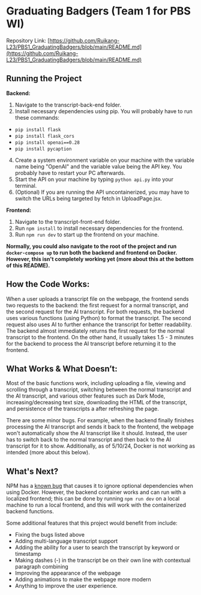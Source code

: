 # Graduating Badgers (Team 1 for PBS WI)

Repository Link: [https://github.com/Ruikang-L23/PBS1_GraduatingBadgers/blob/main/README.md](https://github.com/Ruikang-L23/PBS1_GraduatingBadgers/blob/main/README.md)

## Running the Project

**Backend:**
1. Navigate to the transcript-back-end folder.
2. Install necessary dependencies using pip. You will probably have to run these commands:
-  `pip install flask`
-  `pip install flask_cors`
-  `pip install openai==0.28`
-  `pip install pycaption`
4. Create a system environment variable on your machine with the variable name being "OpenAI" and the variable value being the API key. You probably have to restart your PC afterwards.
5. Start the API on your machine by typing `python api.py` into your terminal.
6. (Optional) If you are running the API uncontainerized, you may have to switch the URLs being targeted by fetch in UploadPage.jsx.

**Frontend:**
1. Navigate to the transcript-front-end folder.
2. Run `npm install` to install necessary dependencies for the frontend.
3. Run `npm run dev` to start up the frontend on your machine.

**Normally, you could also navigate to the root of the project and run `docker-compose up` to run both the backend and frontend on Docker. However, this isn't completely working yet (more about this at the bottom of this README).**

## How the Code Works:

When a user uploads a transcript file on the webpage, the frontend sends two requests to the backend: the first request for a normal transcript, and the second request for the AI transcript. For both requests, the backend uses various functions (using Python) to format the transcript. The second request also uses AI to further enhance the transcript for better readability. The backend almost immediately returns the first request for the normal transcript to the frontend. On the other hand, it usually takes 1.5 - 3 minutes for the backend to process the AI transcript before returning it to the frontend. 

## What Works & What Doesn’t:

Most of the basic functions work, including uploading a file, viewing and scrolling through a transcript, switching between the normal transcript and the AI transcript, and various other features such as Dark Mode, increasing/decreasing text size, downloading the HTML of the transcript, and persistence of the transcripts a after refreshing the page.

There are some minor bugs. For example, when the backend finally finishes processing the AI transcript and sends it back to the frontend, the webpage won't automatically show the AI transcript like it should. Instead, the user has to switch back to the normal transcript and then back to the AI transcript for it to show. Additionally, as of 5/10/24, Docker is not working as intended (more about this below).

## What's Next?

NPM has a [known bug](https://github.com/npm/cli/issues/4828) that causes it to ignore optional dependencies when using Docker. However, the backend container works and can run with a localized frontend; this can be done by running `npm run dev` on a local machine to run a local frontend, and this will work with the containerized backend functions.

Some additional features that this project would benefit from include:
- Fixing the bugs listed above
- Adding multi-language transcript support
- Adding the ability for a user to search the transcript by keyword or timestamp
- Making dashes (-) in the transcript be on their own line with contextual paragraph combining
- Improving the appearance of the webpage
- Adding animations to make the webpage more modern
- Anything to improve the user experience.
